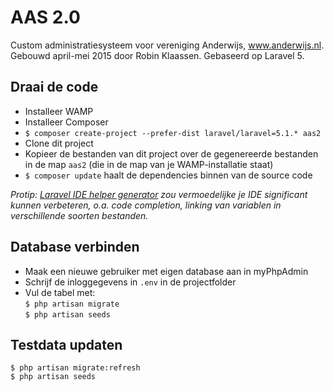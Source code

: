 # AAS 2.0

Custom administratiesysteem voor vereniging Anderwijs, www.anderwijs.nl.  
Gebouwd april-mei 2015 door Robin Klaassen. Gebaseerd op Laravel 5.

## Draai de code

- Installeer WAMP
- Installeer Composer
- `$ composer create-project --prefer-dist laravel/laravel=5.1.* aas2`
- Clone dit project
- Kopieer de bestanden van dit project over de gegenereerde bestanden in de map `aas2` (die in de map van je WAMP-installatie staat)
- `$ composer update` haalt de dependencies binnen van de source code


_Protip: [Laravel IDE helper generator](https://en.wikipedia.org/wiki/Same-origin_policy) zou vermoedelijke je IDE significant kunnen verbeteren, o.a. code completion, linking van variablen in verschillende soorten bestanden._

## Database verbinden
- Maak een nieuwe gebruiker met eigen database aan in myPhpAdmin
- Schrijf de inloggegevens in `.env` in de projectfolder
- Vul de tabel met:  
`$ php artisan migrate`  
`$ php artisan seeds`

## Testdata updaten

`$ php artisan migrate:refresh`  
`$ php artisan seeds`